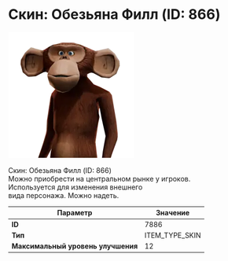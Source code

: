 # Скин: Обезьяна Филл (ID: 866)

![Item Image](../img/7886.webp?raw=true)

Скин: Обезьяна Филл (ID: 866)<br>Можно приобрести на центральном рынке у игроков.<br>Используется для изменения внешнего<br>вида персонажа. Можно надеть.


| Параметр | Значение |
|----------|----------|
| **ID** | 7886 |
| **Тип** | ITEM_TYPE_SKIN |
| **Максимальный уровень улучшения** | 12 |

